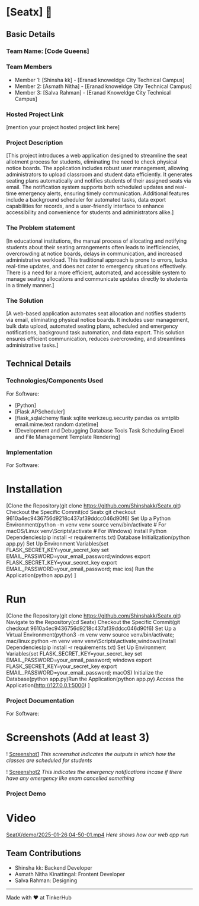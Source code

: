 # [Seatx] 🎯


## Basic Details
### Team Name: [Code Queens]


### Team Members
- Member 1: [Shinsha kk] - [Eranad knoweldge City Technical Campus]
- Member 2: [Asmath Nitha] - [Eranad knoweldge City Technical Campus]
- Member 3: [Salva Rahman] - [Eranad Knoweldge City Technical Campus]

### Hosted Project Link
[mention your project hosted project link here]

### Project Description
[This project introduces a web application designed to streamline the seat allotment process for students, eliminating the need to check physical notice boards. The application includes robust user management, allowing administrators to upload classroom and student data efficiently. It generates seating plans automatically and notifies students of their assigned seats via email. The notification system supports both scheduled updates and real-time emergency alerts, ensuring timely communication. Additional features include a background scheduler for automated tasks, data export capabilities for records, and a user-friendly interface to enhance accessibility and convenience for students and administrators alike.]

### The Problem statement
[In educational institutions, the manual process of allocating and notifying students about their seating arrangements often leads to inefficiencies, overcrowding at notice boards, delays in communication, and increased administrative workload. This traditional approach is prone to errors, lacks real-time updates, and does not cater to emergency situations effectively. There is a need for a more efficient, automated, and accessible system to manage seating allocations and communicate updates directly to students in a timely manner.]

### The Solution
[A web-based application automates seat allocation and notifies students via email, eliminating physical notice boards. It includes user management, bulk data upload, automated seating plans, scheduled and emergency notifications, background task automation, and data export. This solution ensures efficient communication, reduces overcrowding, and streamlines administrative tasks.]

## Technical Details
### Technologies/Components Used
For Software:
- [Python]
- [Flask APScheduler]
- [flask_sqlalchemy flask sqlite werkzeug.security pandas os smtplib email.mime.text random datetime]
- [Development and Debugging Database Tools Task Scheduling Excel and File Management Template Rendering]



### Implementation
For Software:
# Installation
[Clone the Repository(git clone https://github.com/Shinshakk/Seatx.git) Checkout the Specific Commit(cd Seatx
git checkout 9610a4ec9436756d9218c437af39ddcc046d90f6) Set Up a Python Environment(python -m venv venv
source venv/bin/activate  # For macOS/Linux
venv\Scripts\activate     # For Windows) Install Python Dependencies(pip install -r requirements.txt) Database Initialization(python app.py) Set Up Environment Variables(set FLASK_SECRET_KEY=your_secret_key
set EMAIL_PASSWORD=your_email_password;windows  export FLASK_SECRET_KEY=your_secret_key
export EMAIL_PASSWORD=your_email_password; mac ios) Run the Application(python app.py)
 ]

# Run
[Clone the Repository(git clone https://github.com/Shinshakk/Seatx.git)  Navigate to the Repository(cd Seatx) Checkout the Specific Commit(git checkout 9610a4ec9436756d9218c437af39ddcc046d90f6) Set Up a Virtual Environment(python3 -m venv venv
source venv/bin/activate; mac/linux  python -m venv venv
venv\Scripts\activate;windows)Install Dependencies(pip install -r requirements.txt) Set Up Environment Variables(set FLASK_SECRET_KEY=your_secret_key
set EMAIL_PASSWORD=your_email_password; windows export FLASK_SECRET_KEY=your_secret_key
export EMAIL_PASSWORD=your_email_password; macOS) Initialize the Database(python app.py)Run the Application(python app.py) Access the Application(http://127.0.0.1:5000)
]

### Project Documentation
For Software:

# Screenshots (Add at least 3)
! [Screenshot1](https://github.com/Shinshakk/seatx1/blob/main/SeatX/demo/class%20schedule.jpg)
*This screenshot indicates the outputs in which how the classes are scheduled for students*

! [Screenshot2](SeatX/demo/emergencynotification.jpg)
*This indicates the emergency notifications incase if there have any emergency like exam cancelled something*

### Project Demo
# Video
[SeatX/demo/2025-01-26 04-50-01.mp4](https://github.com/Shinshakk/seatx1/blob/main/SeatX/demo/2025-01-26%2004-50-01.mp4)
*Here shows how our web app run*


## Team Contributions
- Shinsha kk: Backend Developer
- Asmath Nitha Kinattingal: Frontent Developer
- Salva Rahman: Designing

---
Made with ❤️ at TinkerHub

